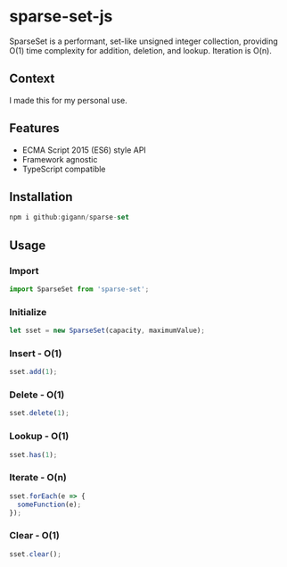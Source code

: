 # sparse-set-js

SparseSet is a performant, set-like unsigned integer collection, providing O(1) time complexity for addition, deletion, and lookup. Iteration is O(n).

## Context

I made this for my personal use.

## Features

- ECMA Script 2015 (ES6) style API
- Framework agnostic
- TypeScript compatible

## Installation

```js
npm i github:gigann/sparse-set
```

## Usage

### Import

```js
import SparseSet from 'sparse-set';
```

### Initialize

```js
let sset = new SparseSet(capacity, maximumValue);
```

### Insert - O(1)

```js
sset.add(1);
```

### Delete - O(1)

```js
sset.delete(1);
```

### Lookup - O(1)

```js
sset.has(1);
```

### Iterate - O(n)

```js
sset.forEach(e => {
  someFunction(e);
});
```

### Clear - O(1)

```js
sset.clear();
```

